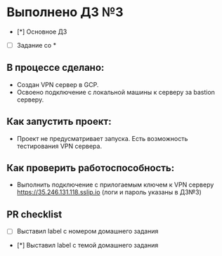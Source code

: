 # Выполнено ДЗ №3

 - [*] Основное ДЗ
 - [ ] Задание со *

## В процессе сделано:
 - Создан VPN сервер в GCP.
 - Освоено подключение с локальной машины к серверу за bastion серверу.

## Как запустить проект:
 - Проект не предусматривает запуска. Есть возможность тестирования VPN сервера.

## Как проверить работоспособность:
 - Выполнить подключение с прилогаемым ключем к VPN серверу https://35.246.131.118.sslip.io (логи и пароль указаны в ДЗ№3)

## PR checklist
 - [ ] Выставил label с номером домашнего задания
 - [*] Выставил label с темой домашнего задания